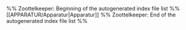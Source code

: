 %% Zoottelkeeper: Beginning of the autogenerated index file list %%
[[APPARATUR/Apparatur|Apparatur]]
%% Zoottelkeeper: End of the autogenerated index file list %%

